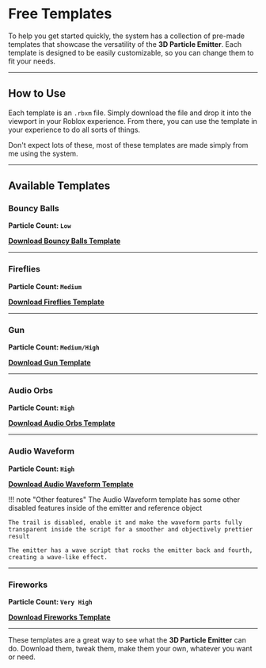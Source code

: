 # Free Templates

To help you get started quickly, the system has a collection of pre-made templates that showcase the versatility of the **3D Particle Emitter**. Each template is designed to be easily customizable, so you can change them to fit your needs.

---

## **How to Use**

Each template is an `.rbxm` file. Simply download the file and drop it into the viewport in your Roblox experience. From there, you can use the template in your experience to do all sorts of things.

Don't expect lots of these, most of these templates are made simply from me using the system.

---

## **Available Templates**


### **Bouncy Balls**
**Particle Count: `Low`**

**[Download Bouncy Balls Template](downloads/BouncyBalls.rbxm)**

---

### **Fireflies**
**Particle Count: `Medium`**

**[Download Fireflies Template](downloads/Fireflies.rbxm)**

---

### **Gun**
**Particle Count: `Medium/High`**

**[Download Gun Template](downloads/Gun.rbxm)**

---

### **Audio Orbs**
**Particle Count: `High`**

**[Download Audio Orbs Template](downloads/AudioOrbs.rbxm)**

---

### **Audio Waveform**
**Particle Count: `High`**

**[Download Audio Waveform Template](downloads/AudioWaveform.rbxm)**

!!! note "Other features"
    The Audio Waveform template has some other disabled features inside of the emitter and reference object

    The trail is disabled, enable it and make the waveform parts fully transparent inside the script for a smoother and objectively prettier result

    The emitter has a wave script that rocks the emitter back and fourth, creating a wave-like effect.

---

### **Fireworks**
**Particle Count: `Very High`**

**[Download Fireworks Template](downloads/Fireworks.rbxm)**

---

These templates are a great way to see what the **3D Particle Emitter** can do. Download them, tweak them, make them your own, whatever you want or need.

